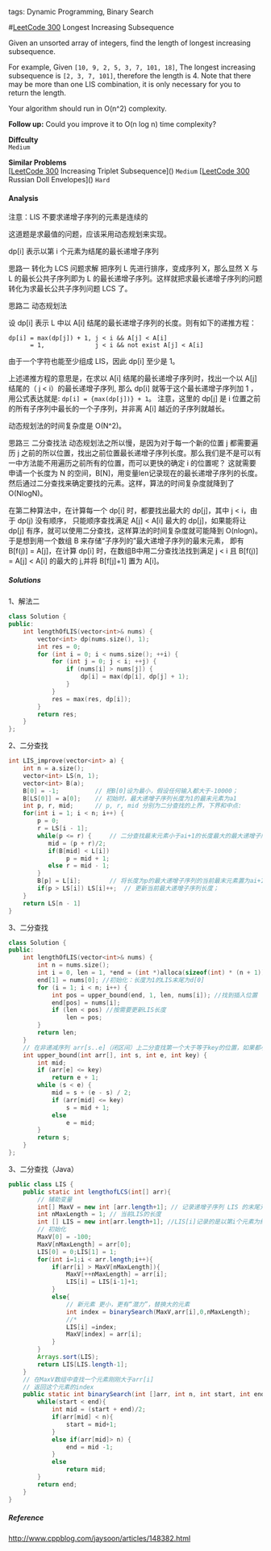 tags: Dynamic Programming, Binary Search

#[LeetCode 300] Longest Increasing Subsequence 

Given an unsorted array of integers, find the length of longest increasing subsequence.

For example,
Given `[10, 9, 2, 5, 3, 7, 101, 18]`,
The longest increasing subsequence is `[2, 3, 7, 101]`, therefore the length is 4. 
Note that there may be more than one LIS combination, it is only necessary for you to return the length.

Your algorithm should run in O(n^2) complexity.

**Follow up:** Could you improve it to O(n log n) time complexity?

**Diffculty**  
`Medium`

**Similar Problems**  
[[LeetCode 300] Increasing Triplet Subsequence]() `Medium`
[[LeetCode 300] Russian Doll Envelopes]() `Hard`


#### Analysis
注意：LIS 不要求递增子序列的元素是连续的

这道题是求最值的问题，应该采用动态规划来实现。

dp[i] 表示以第 i 个元素为结尾的最长递增子序列

思路一
转化为 LCS 问题求解
把序列 L 先进行排序，变成序列 X，那么显然 X 与 L 的最长公共子序列即为 L 的最长递增子序列。这样就把求最长递增子序列的问题转化为求最长公共子序列问题 LCS 了。

思路二
动态规划法

设 dp[i] 表示 L 中以 A[i] 结尾的最长递增子序列的长度。则有如下的递推方程：

    dp[i] = max(dp[j]) + 1, j < i && A[j] < A[i]
          = 1,              j < i && not exist A[j] < A[i]

由于一个字符也能至少组成 LIS，因此 dp[i] 至少是 1。

上述递推方程的意思是，在求以 A[i] 结尾的最长递增子序列时，找出一个以 A[j] 结尾的（ j < i）的最长递增子序列, 那么 dp[i] 就等于这个最长递增子序列加 1 ，用公式表达就是:
`dp[i] = {max(dp[j])} + 1`。 注意，这里的 dp[j] 是 i 位置之前的所有子序列中最长的一个子序列，并非离 A[i] 越近的子序列就越长。

动态规划法的时间复杂度是 O(N^2)。

思路三
二分查找法
动态规划法之所以慢，是因为对于每一个新的位置 j 都需要遍历 j 之前的所以位置，找出之前位置最长递增子序列长度。那么我们是不是可以有一中方法能不用遍历之前所有的位置，而可以更快的确定 i 的位置呢？
这就需要申请一个长度为 N 的空间，B[N]，用变量len记录现在的最长递增子序列的长度。然后通过二分查找来确定要找的元素。这样，算法的时间复杂度就降到了 O(NlogN)。

在第二种算法中，在计算每一个 dp[i] 时，都要找出最大的 dp[j]，其中 j < i，由于 dp(j) 没有顺序，
只能顺序查找满足 A[j] < A[i] 最大的 dp[j]，如果能将让 dp[j] 有序，就可以使用二分查找，这样算法的时间复杂度就可能降到 O(nlogn)。
于是想到用一个数组 B 来存储“子序列的”最大递增子序列的最末元素，
即有 B[f(j)] = A[j]，在计算 dp[i] 时，在数组B中用二分查找法找到满足 j < i 且 B[f(j)] = A[j] < A[i] 的最大的 j,并将 B[f[j]+1] 置为 A[i]。


##### Solutions

1、解法二

```cpp
class Solution {
public:
    int lengthOfLIS(vector<int>& nums) {
        vector<int> dp(nums.size(), 1);
        int res = 0;
        for (int i = 0; i < nums.size(); ++i) {
            for (int j = 0; j < i; ++j) {
                if (nums[i] > nums[j]) {
                    dp[i] = max(dp[i], dp[j] + 1);
                }
            }
            res = max(res, dp[i]);
        }
        return res;
    }
};
```

2、二分查找

```cpp
int LIS_improve(vector<int> a) {
    int n = a.size();
    vector<int> LS(n, 1);
    vector<int> B(a);
    B[0] = -1;          // 把B[0]设为最小，假设任何输入都大于-10000；
    B[LS[0]] = a[0];    // 初始时，最大递增子序列长度为1的最末元素为a1
    int p, r, mid;      // p, r, mid 分别为二分查找的上界，下界和中点:
    for(int i = 1; i < n; i++) {
        p = 0;
        r = LS[i - 1];
        while(p <= r) {     // 二分查找最末元素小于ai+1的长度最大的最大递增子序列；
           mid = (p + r)/2;
           if(B[mid] < L[i])
                p = mid + 1;
           else r = mid - 1;
        }
        B[p] = L[i];        // 将长度为p的最大递增子序列的当前最末元素置为ai+1;
        if(p > LS[i]) LS[i]++;  // 更新当前最大递增子序列长度；
    }
    return LS[n - 1]
}
```

3、二分查找

```cpp
class Solution {
public:
    int lengthOfLIS(vector<int>& nums) {
        int n = nums.size();
        int i = 0, len = 1, *end = (int *)alloca(sizeof(int) * (n + 1));
        end[1] = nums[0]; //初始化：长度为1的LIS末尾为d[0]
        for (i = 1; i < n; i++) {
            int pos = upper_bound(end, 1, len, nums[i]); //找到插入位置
            end[pos] = nums[i];
            if (len < pos) //按需要更新LIS长度
                len = pos;
        }
        return len;
    }
    // 在非递减序列 arr[s..e]（闭区间）上二分查找第一个大于等于key的位置，如果都小于key，就返回e+1
    int upper_bound(int arr[], int s, int e, int key) {
        int mid;
        if (arr[e] <= key)
            return e + 1;
        while (s < e) {
            mid = s + (e - s) / 2;
            if (arr[mid] <= key)
                s = mid + 1;
            else
                e = mid;
        }
        return s;
    }
};
```

3、二分查找（Java）

```java
public class LIS {
    public static int lengthofLCS(int[] arr){
        // 辅助变量
        int[] MaxV = new int [arr.length+1]; // 记录递增子序列 LIS 的末尾元素最小值 
        int nMaxLength = 1; // 当前LIS的长度
        int [] LIS = new int[arr.length+1]; //LIS[i]记录的是以第i个元素为结尾的最长序列的长度
        // 初始化
        MaxV[0] = -100;
        MaxV[nMaxLength] = arr[0];
        LIS[0] = 0;LIS[1] = 1;
        for(int i=1;i < arr.length;i++){
            if(arr[i] > MaxV[nMaxLength]){
                MaxV[++nMaxLength] = arr[i];
                LIS[i] = LIS[i-1]+1;
            }
            else{
                // 新元素 更小，更有“潜力”，替换大的元素
                int index = binarySearch(MaxV,arr[i],0,nMaxLength);     
                //*     
                LIS[i] =index;
                MaxV[index] = arr[i];
            }
        }
        Arrays.sort(LIS);
        return LIS[LIS.length-1];
    }
    // 在MaxV数组中查找一个元素刚刚大于arr[i]
    // 返回这个元素的index
    public static int binarySearch(int []arr, int n, int start, int end){
        while(start < end){
            int mid = (start + end)/2;
            if(arr[mid] < n){
                start = mid+1;
            }
            else if(arr[mid]> n) {
                end = mid -1;
            }
            else 
                return mid;
        }
        return end;
    }
}
```

##### Reference

http://www.cppblog.com/jaysoon/articles/148382.html

[LeetCode 300]:https://leetcode.com/problems/longest-increasing-subsequence